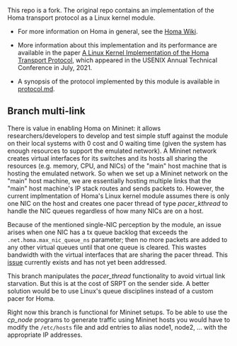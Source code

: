 This repo is a fork. The original repo contains an implementation of the Homa transport protocol as a Linux kernel module.

- For more information on Homa in general, see the [Homa
  Wiki](https://homa-transport.atlassian.net/wiki/spaces/HOMA).

- More information about this implementation and its performance are available in
  the paper [A Linux Kernel Implementation of the Homa Transport
  Protocol](https://www.usenix.org/system/files/atc21-ousterhout.pdf),
  which appeared in the USENIX Annual Technical Conference in July, 2021.

- A synopsis of the protocol implemented by this module is available in
  [protocol.md](https://github.com/PlatformLab/HomaModule/blob/master/protocol.md).

## Branch multi-link
There is value in enabling Homa on Mininet: it allows researchers/developers to develop and test simple 
stuff against the module on their local systems with 0 cost and 0 waiting time (given the system has enough resources
to support the emulated network). A Mininet network creates virtual interfaces for its switches and its hosts
all sharing the resources (e.g. memory, CPU, and NICs) of the "main" host machine that is hosting the emulated network. 
So when we set up a Mininet network on the "main" host machine, we are essentially hosting multiple links that the 
"main" host machine's IP stack routes and sends packets to.
However, the current implmentation of Homa's Linux kernel module
assumes there is only one NIC on the host and creates one pacer thread of type _pacer_kthread_ to handle the NIC queues regardless of how
many NICs are on a host. 

Because of the mentioned single-NIC perception by the module, an issue arises when one NIC has a tx queue backlog that exceeds the `.net.homa.max_nic_queue_ns`
parameter; then no more packets are added to any other virtual queues until that one queue is cleared. This wastes bandwidth with
the virtual interfaces that are sharing the pacer thread. This [issue](https://github.com/PlatformLab/HomaModule/issues/53) currently exists and has not yet been addressed. 

This branch manipulates the _pacer_thread_ functionality to avoid virtual link starvation. But this is at the cost of 
SRPT on the sender side. A better solution would be to use Linux's queue disciplines instead of a custom pacer for Homa. 

Right now this branch is functional for Mininet setups. To be able to use the _cp_node_ programs to generate traffic using Mininet hosts you would have to modify the `/etc/hosts` file and add entries to alias node1, node2, ... with the appropriate IP addresses. 
